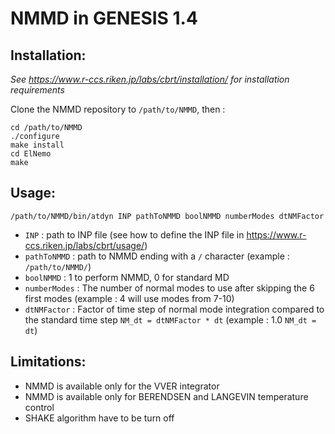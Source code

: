# NMMD in GENESIS 1.4

## Installation: 
*See https://www.r-ccs.riken.jp/labs/cbrt/installation/ for installation requirements*

Clone the NMMD repository to `/path/to/NMMD`, then :
```
cd /path/to/NMMD
./configure
make install
cd ElNemo
make
```

## Usage:
```
/path/to/NMMD/bin/atdyn INP pathToNMMD boolNMMD numberModes dtNMFactor
```
- `INP` : path to INP file (see how to define the INP file in https://www.r-ccs.riken.jp/labs/cbrt/usage/)
- `pathToNMMD` : path to NMMD ending with a `/` character (example : `/path/to/NMMD/`)
- `boolNMMD` : 1 to perform NMMD, 0 for standard MD
- `numberModes` : The number of normal modes to use after skipping the 6 first modes (example : 4 will use modes from 7-10)
- `dtNMFactor` : Factor of time step of normal mode integration compared to the standard time step `NM_dt = dtNMFactor * dt` (example : 1.0 `NM_dt = dt`)

## Limitations:
- NMMD is available only for the VVER integrator
- NMMD is available only for BERENDSEN and LANGEVIN temperature control
- SHAKE algorithm have to be turn off
